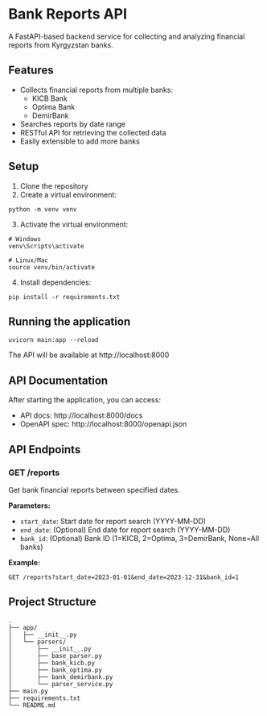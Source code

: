 # Bank Reports API

A FastAPI-based backend service for collecting and analyzing financial reports from Kyrgyzstan banks.

## Features

- Collects financial reports from multiple banks:
  - KICB Bank
  - Optima Bank
  - DemirBank
- Searches reports by date range
- RESTful API for retrieving the collected data
- Easily extensible to add more banks

## Setup

1. Clone the repository
2. Create a virtual environment:
```
python -m venv venv
```
3. Activate the virtual environment:
```
# Windows
venv\Scripts\activate

# Linux/Mac
source venv/bin/activate
```
4. Install dependencies:
```
pip install -r requirements.txt
```

## Running the application

```
uvicorn main:app --reload
```

The API will be available at http://localhost:8000

## API Documentation

After starting the application, you can access:
- API docs: http://localhost:8000/docs
- OpenAPI spec: http://localhost:8000/openapi.json

## API Endpoints

### GET /reports

Get bank financial reports between specified dates.

**Parameters:**
- `start_date`: Start date for report search (YYYY-MM-DD)
- `end_date`: (Optional) End date for report search (YYYY-MM-DD)
- `bank_id`: (Optional) Bank ID (1=KICB, 2=Optima, 3=DemirBank, None=All banks)

**Example:**
```
GET /reports?start_date=2023-01-01&end_date=2023-12-31&bank_id=1
```

## Project Structure

```
.
├── app/
│   ├── __init__.py
│   └── parsers/
│       ├── __init__.py
│       ├── base_parser.py
│       ├── bank_kicb.py
│       ├── bank_optima.py
│       ├── bank_demirbank.py
│       └── parser_service.py
├── main.py
├── requirements.txt
└── README.md
``` 